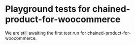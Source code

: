 # Playground tests for chained-product-for-woocommerce
We are still awaiting the first test run for chained-product-for-woocommerce.
